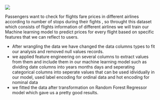 ![](/Images/WWS-AirlinesAirports-720x300.jpg)

Passengers want to check for flights fare prices in different airlines according to number of stops during their fights , so throught this dataset which consists of flights information of different airlines we will train our Machine learning model to predict prices for every flight based on specific features that we can reflect to users.

* After wrangling the data we have changed the data columns types to fit our analysis and removed null values records.
* we applied feature engineering on several columns to extract values from them and include them in our machine learning model such as dividing date columns into years months days and seperating categorical columns into seperate values that can be used idividually in our model, used label encoding for ordinal data and hot encoding for nominal data
* we fitted the data after transformation on Random Forest Regressor model which gave us a pretty good results.
